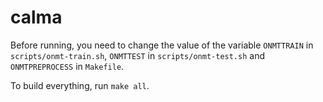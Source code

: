 # calma

Before running, you need to change the value of the variable `ONMTTRAIN` in `scripts/onmt-train.sh`, `ONMTTEST` in `scripts/onmt-test.sh` and `ONMTPREPROCESS` in `Makefile`.

To build everything, run `make all`.

